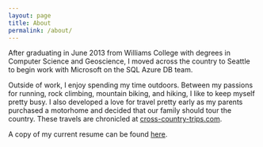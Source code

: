 ```yaml
---
layout: page
title: About
permalink: /about/
---
```


After graduating in June 2013 from Williams College with degrees in Computer Science and Geoscience, I moved across the country to Seattle to begin work with Microsoft on the SQL Azure DB team.

Outside of work, I enjoy spending my time outdoors. Between my passions for running, rock climbing, mountain biking, and hiking, I like to keep myself pretty busy. I also developed a love for travel pretty early as my parents purchased a motorhome and decided that our family should tour the country. These travels are chronicled at [cross-country-trips.com](www.cross-country-trips.com).

A copy of my current resume can be found [here](http://www.thomasgaidus.com/Resources/GaidusResume.pdf).
